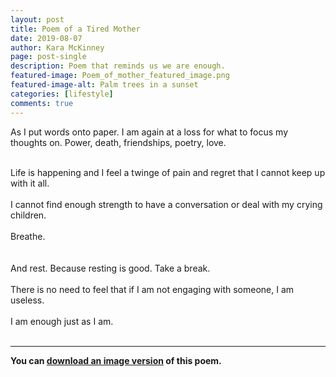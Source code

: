 ```yaml
---
layout: post
title: Poem of a Tired Mother
date: 2019-08-07
author: Kara McKinney
page: post-single
description: Poem that reminds us we are enough.
featured-image: Poem_of_mother_featured_image.png
featured-image-alt: Palm trees in a sunset
categories: [lifestyle]
comments: true
---
```


As I put words onto paper. I am again at a loss for what to focus my thoughts on. Power, death, friendships, poetry, love.
<br />
<br />

Life is happening and I feel a twinge of pain and regret that I cannot keep up with it all.
<br />
<br />
I cannot find enough strength to have a conversation or deal with my crying children.
<br />
<br />
Breathe.  
<br />
<br />
And rest. Because resting is good. Take a break.
<br />
<br />
There is no need to feel that if I am not engaging with someone, I am useless.
<br />
<br />
I am enough just as I am.
<br />
<br />
<hr />
<strong>You can <a href="{{ site.url }}/assets/images/general/Poem_of_a_Tired_mom.png">download an image version</a> of this poem.</strong>